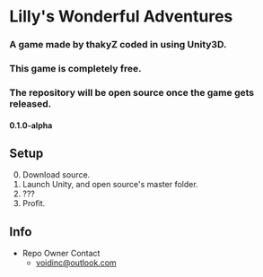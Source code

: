 # Lilly's Wonderful Adventures #

### A game made by thakyZ coded in using Unity3D. ###
### This game is completely free. ###
### The repository will be open source once the game gets released. ###
#### 0.1.0-alpha ####

## Setup ##
0. Download source.
1. Launch Unity, and open source's master folder.
2. ???
3. Profit.

## Info ##
- Repo Owner Contact
    + [voidinc@outlook.com](mailto:voidinc@outlook.com)